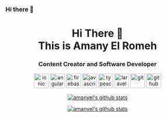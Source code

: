 ### Hi there 👋

<!--
**amanyel/amanyel** is a ✨ _special_ ✨ repository because its `README.md` (this file) appears on your GitHub profile.

Here are some ideas to get you started:

- 🔭 I’m currently working on ...
- 🌱 I’m currently learning ...
- 👯 I’m looking to collaborate on ...
- 🤔 I’m looking for help with ...
- 💬 Ask me about ...
- 📫 How to reach me: ...
- 😄 Pronouns: ...
- ⚡ Fun fact: ...
-->
<h1 align="center">
Hi There 👋 <br> 
This is Amany El Romeh
</h1>

<h3 align="center">
Content Creator and Software Developer
</h3>



<p align="center">
  <img src="https://www.vectorlogo.zone/logos/ionicframework/ionicframework-icon.svg" alt="ionic" width="40" height="40"/>
  <img src="https://seeklogo.com/images/A/angular-logo-CF8B6B5B10-seeklogo.com.png" alt="angular" width="40" height="40"/>
  <img src="https://www.vectorlogo.zone/logos/firebase/firebase-icon.svg" alt="firebase" width="40" height="40"/>
  <img src="https://upload.vectorlogo.zone/logos/javascript/images/239ec8a4-163e-4792-83b6-3f6d96911757.svg" alt="javascript" width="40" height="40"/>  
  <img src="https://www.vectorlogo.zone/logos/typescriptlang/typescriptlang-icon.svg" alt="typescript" width="40" height="40"/> 
  
  <img src="https://upload.vectorlogo.zone/logos/laravel/images/fd9bffa7-873e-4946-92bc-815ed69faeec.svg" alt="laravel" width="40" height="40"/>
  
  <img src="https://www.vectorlogo.zone/logos/git-scm/git-scm-icon.svg" alt="git" width="40" height="40"/> 
  <img src="https://www.vectorlogo.zone/logos/github/github-tile.svg" alt="github" width="40" height="40"/> 
 </p>
 


<p align="center">
  <a href="https://github.com/amanyel">
    <img src="https://github-readme-stats.vercel.app/api?username=amanyel&count_private=true&hide_border=true&show_icons=true" alt="amanyel's github stats">
  </a>
</p>

<p align="center">
  <a href="https://github.com/amanyel">
    <img src="https://github-readme-stats.vercel.app/api/top-langs/?username=amanyel&layout=compact&hide_border=true&show_icons=true&count_private=true" alt="amanyel's github stats">
  </a>
</p>
